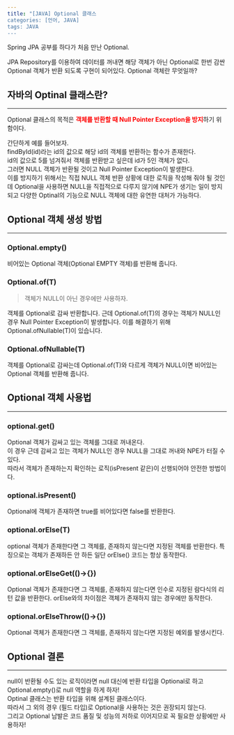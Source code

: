 ```yaml
---
title: "[JAVA] Optional 클래스
categories: [언어, JAVA]
tags: JAVA
---
```


Spring JPA 공부를 하다가 처음 만난 Optional.<br>

JPA Repository를 이용하여 데이터를 꺼내면 해당 객체가 아닌 Optional로 한번 감싼 Optional 객체가 반환 되도록 구현이 되어있다.
Optional 객체란 무엇일까?

## 자바의 Optinal 클래스란?

---

Optional 클래스의 목적은 <span style="color:red">**객체를 반환할 때 Null Pointer Exception을 방지**</span>하기 위함이다.

간단하게 예를 들어보자.<br>
findById(id)라는 id의 값으로 해당 id의 객체를 반환하는 함수가 존재한다.<br>
id의 값으로 5를 넘겨줘서 객체를 반환받고 싶은데 id가 5인 객체가 없다.<br>
그러면 NULL 객체가 반환될 것이고 Null Pointer Exception이 발생한다.<br>
이를 방지하기 위해서는 직접 NULL 객체 반환 상황에 대한 로직을 작성해 줘야 될 것인데
Optional을 사용하면 NULL을 직접적으로 다루지 않기에 NPE가 생기는 일이 방지되고 다양한 Optinal의 기능으로 NULL 객체에 대한 유연한 대처가 가능하다.

## Optional 객체 생성 방법

---

### Optional.empty()
비어있는 Optional 객체(Optional EMPTY 객체)를 반환해 줍니다.

### Optional.of(T)

>객체가 NULL이 아닌 경우에만 사용하자.

객체를 Optional로 감싸 반환합니다.
근데 Optional.of(T)의 경우는 객체가 NULL인 경우 Null Pointer Exception이 발생합니다. 이를 해결하기 위해 Optional.ofNullable(T)이 있습니다.

### Optional.ofNullable(T)

객체를 Optional로 감싸는데 Optional.of(T)와 다르게 객체가 NULL이면 비어있는 Optional 객체를 반환해 줍니다.

## Optional 객체 사용법

---

### optional.get()

Optional 객체가 감싸고 있는 객체를 그대로 꺼내온다.<br>
이 경우 근데 감싸고 있는 객체가 NULL인 경우 NULL을 그대로 꺼내와 NPE가 터질 수 있다.<br>
따라서 객체가 존재하는지 확인하는 로직(isPresent 같은)이 선행되어야 안전한 방법이다.

### optional.isPresent()

Optional에 객체가 존재하면 true를 비어있다면 false를 반환한다.

### optional.orElse(T)

optional 객체가 존재한다면 그 객체를, 존재하지 않는다면 지정된 객체를 반환한다.
특징으로는 객체가 존재하든 안 하든 일단 orElse() 코드는 항상 동작한다.

### optional.orElseGet(()->{})

Optional 객체가 존재한다면 그 객체를, 존재하지 않는다면 인수로 지정된 람다식의 리턴 값을 반환한다.
orElse와의 차이점은 객체가 존재하지 않는 경우에만 동작한다.

### optional.orElseThrow(()->{})

Optional 객체가 존재한다면 그 객체를, 존재하지 않는다면 지정된 예외를 발생시킨다.

## Optional 결론

---

null이 반환될 수도 있는 로직이라면 null 대신에 반환 타입을 Optional로 하고 Optional.empty()로 null 역할을 하게 하자!<br>
Optinal 클래스는 반환 타입을 위해 설계된 클래스이다.<br>
따라서 그 외의 경우 (필드 타입)로 Optional을 사용하는 것은 권장되지 않는다.<br>
그리고 Optional 남발은 코드 품질 및 성능의 저하로 이어지므로 꼭 필요한 상황에만 사용하자!
